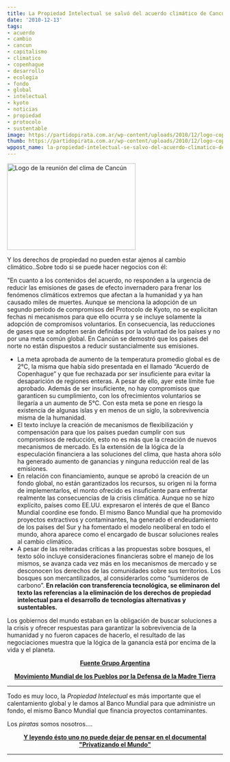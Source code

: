 ```yaml
---
title: La Propiedad Intelectual se salvó del acuerdo climático de Cancún
date: '2010-12-13'
tags:
- acuerdo
- cambio
- cancun
- capitalismo
- climatico
- copenhague
- desarrollo
- ecologia
- fondo
- global
- intelectual
- kyoto
- noticias
- propiedad
- protocolo
- sustentable
image: https://partidopirata.com.ar/wp-content/uploads/2010/12/logo-cop16-300x202.jpg
thumb: https://partidopirata.com.ar/wp-content/uploads/2010/12/logo-cop16-300x202.jpg
wppost_name: la-propiedad-intelectual-se-salvo-del-acuerdo-climatico-de-cancun
---
```


<a href="https://partidopirata.com.ar/wp-content/uploads/2010/12/logo-cop16.jpg"><img class="aligncenter size-medium wp-image-323" title="Logo Cop 16" src="https://partidopirata.com.ar/wp-content/uploads/2010/12/logo-cop16-300x202.jpg" alt="Logo de la reunión del clima de Cancún" width="300" height="202" /></a>

Y los derechos de propiedad no pueden estar ajenos al cambio climático..Sobre todo si se puede hacer negocios con él:

"En cuanto a los contenidos del acuerdo, no responden a la urgencia de  reducir las emisiones de gases de efecto invernadero para frenar los  fenómenos climáticos extremos que afectan a la humanidad y ya han  causado miles de muertes. Aunque se menciona la adopción de un segundo  período de compromisos del Protocolo de Kyoto, no se explicitan fechas  ni mecanismos para que ello ocurra y se incluye solamente la adopción de  compromisos voluntarios. En consecuencia, las reducciones de gases que  se adopten serán definidas por la voluntad de los países y no por una  meta común global. En Cancún se demostró que los países del norte no  están dispuestos a reducir sustancialmente sus emisiones.
<ul>
	<li>La meta aprobada de aumento de la temperatura promedio global es de  2°C, la misma que había sido presentada en el llamado “Acuerdo de  Copenhague” y que fue rechazada por ser insuficiente para evitar la  desaparición de regiones enteras. A pesar de ello, ayer este límite fue  aprobado. Además de ser insuficiente, no hay compromisos que garanticen  su cumplimiento, con los ofrecimientos voluntarios se llegaría a un  aumento de 5°C. Con esta meta se pone en riesgo la existencia de algunas  islas y en menos de un siglo, la sobrevivencia misma de la humanidad.</li>
	<li>El texto incluye la creación de mecanismos de flexibilización y  compensación para que los países puedan cumplir con sus compromisos de  reducción, esto no es más que la creación de nuevos mecanismos de  mercado. Es la extensión de la lógica de la especulación financiera a  las soluciones del clima, que hasta ahora sólo ha generado aumento de  ganancias y ninguna reducción real de las emisiones.</li>
	<li>En relación con financiamiento, aunque se aprobó la creación de un  fondo global, no están garantizados los recursos, su origen ni la forma  de implementarlos, el monto ofrecido es insuficiente para enfrentar  realmente las consecuencias de la crisis climática. Aunque no se hizo  explícito, países como EE.UU. expresaron el interés de que el Banco  Mundial coordine ese fondo. El mismo Banco Mundial que ha promovido  proyectos extractivos y contaminantes, ha generado el endeudamiento de  los países del Sur y ha fomentado el modelo neoliberal en todo el mundo,  ahora aparece como el encargado de buscar soluciones reales al cambio  climático.</li>
	<li>A pesar de las reiteradas críticas a las propuestas sobre bosques, el  texto sólo incluye consideraciones financieras sobre el manejo de los  mismos, se avanza cada vez más en los mecanismos de mercado y se  desconocen los derechos de las comunidades sobre sus territorios. Los  bosques son mercantilizados, al considerarlos como “sumideros de  carbono”.<span style="font-weight: bold;"> En relación con transferencia tecnológica, se eliminaron del  texto las referencias a la eliminación de los derechos de propiedad  intelectual para el desarrollo de tecnologías alternativas y  sustentables.</span></li>
</ul>
Los gobiernos del mundo estaban en la obligación de buscar soluciones  a la crisis y ofrecer respuestas para garantizar la sobrevivencia de la  humanidad y no fueron capaces de hacerlo, el resultado de las  negociaciones muestra que la lógica de la ganancia está por encima de la  vida y el planeta.
<p style="text-align: center; font-weight: bold;"><a href="http://www.cochabamba.org.ar/?p=1334" target="_blank">Fuente Grupo Argentina</a></p>
<p style="text-align: center; font-weight: bold;"><a href="http://www.cochabamba.org.ar/?p=1334" target="_blank">Movimiento Mundial de los Pueblos por la Defensa de la Madre Tierra</a></p>

<hr />Todo es muy loco, la <em>Propiedad Intelectual</em> es más importante que el calentamiento global y le damos al Banco Mundial para que administre un fondo, el mismo Banco Mundial que financia proyectos contaminantes.

Los <em>piratas</em> somos nosotros....
<div style="text-align: center; font-weight: bold;"><a href="http://partido-pirata.blogspot.com/2009/12/documental-privatizando-el-mundo-sobre.html">Y leyendo ésto uno no puede dejar de pensar en el documental "Privatizando el Mundo"</a></div>
<hr />
